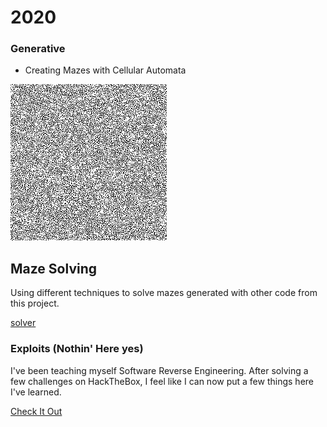 # 2020

### Generative
* Creating Mazes with Cellular Automata

![maze](https://raw.githubusercontent.com/scott-robbins/Research/master/2020/Generative/maze.png)

## Maze Solving
Using different techniques to solve mazes generated with
other code from this project.

[solver](https://raw.githubusercontent.com/scott-robbins/Research/master/2020/MazeSolving/solved.mp4)

### Exploits (Nothin' Here yes)
I've been teaching myself Software Reverse Engineering. After solving a few 
challenges on HackTheBox, I feel like I can now put a few things here I've 
learned. 

[Check It Out](https://github.com/scott-robbins/Research/blob/master/2020/Exploits/README.md)

